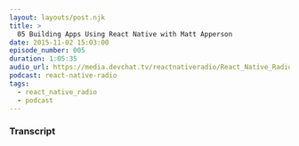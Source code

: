 ```yaml
---
layout: layouts/post.njk
title: >
  05 Building Apps Using React Native with Matt Apperson
date: 2015-11-02 15:03:00
episode_number: 005
duration: 1:05:35
audio_url: https://media.devchat.tv/reactnativeradio/React_Native_Radio_Episode_5.mp3
podcast: react-native-radio
tags:
  - react_native_radio
  - podcast
---
```


### Transcript
